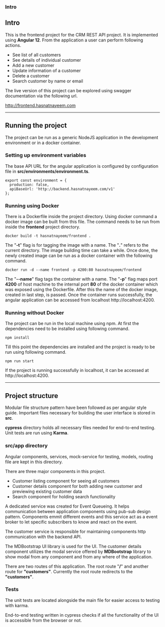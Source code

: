 ### Intro
## Intro
This is the frontend project for the CRM REST API project. It is implemented using **Angular 12**. From the application a user can perform following actions.
- See list of all customers
- See details of individual customer
- Add a new customer
- Update information of a customer
- Delete a customer
- Search customer by name or email

The live version of this project can be explored using swagger documentation via the following url.

http://frontend.hasnatnayeem.com



---
## Running the project 
The project can be run as a generic NodeJS application in the development environment or in a docker container.

### Setting up environment variables
The base API URL for the angular application is configured by configuration file in **src/environments/environment.ts**. 

```
export const environment = {
  production: false,
  apiBaseUrl: 'http://backend.hasnatnayeem.com/v1'
};
```

### Running using Docker
There is a Dockerfile inside the project directory. Using docker command a docker image can be built from this file. The command needs to be run from inside the **frontend** project directory.
```
docker build -t hasnatnayeem/frontend .
```

The "**-t**" flag is for tagging the image with a name. The "**.**" refers to the current directory. The image building time can take a while. Once done, the newly created image can be run as a docker container with the following command.

```
docker run -d --name frontend -p 4200:80 hasnatnayeem/frontend
```
The "**--name**" flag tags the container with a name. The "**-p**" flag maps port **4200** of host machine to the internal port **80** of the docker container which was exposed using the Dockerfile. After this the name of the docker image, created in last step, is passed. Once the container runs successfully, the angular application can be accessed from localhost http://localhost:4200.


### Running without Docker
The project can be run in the local machine using npm. At first the dependencies need to be installed using following command.

```
npm install
```

Till this point the dependencies are installed and the project is ready to be run using following command.
```
npm run start
```

If the project is running successfully in localhost, it can be accessed at http://localhost:4200.


---
## Project structure
Modular file structure pattern have been followed as per angular style guide. Important files necessary for building the user interface is stored in **src**.

**cypress** directory holds all necessary files needed for end-to-end testing. Unit tests are run using **Karma**.

### src/app directory
Angular components, services, mock-service for testing, models, routing file are kept in this directory.

There are three major components in this project.
- Customer listing component for seeing all customers
- Customer details component for both adding new customer and previewing existing customer data
- Search component for holding search functionality

A dedicated service was created for Event Queueing. It helps communication between application components using pub-sub design pattern. Components emmit different events and this service act as a event broker to let specific subscribers to know and react on the event.

The customer service is responsible for maintaining components http communication with the backend API.

The MDBootstrap UI library is used for the UI. The customer details component utilizes the modal service offered by **MDBootstrap** library to show modal from any component and from any where of the application.

There are two routes of this application. The root route "**/**" and another route for **"customers"**. Currently the root route redirects to the **"customers"**.


### Tests
The unit tests are located alongside the main file for easier access to testing with karma.

End-to-end testing written in cypress checks if all the functionality of the UI is accessible from the browser or not.